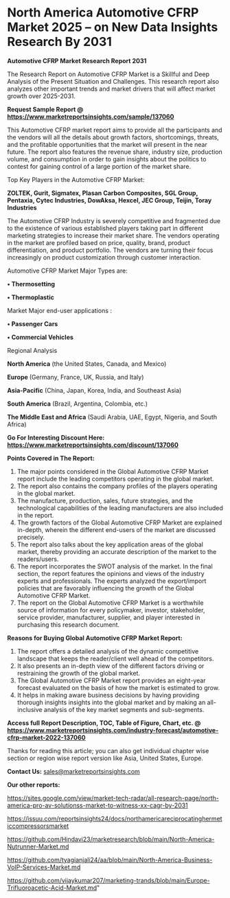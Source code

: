 # North America Automotive CFRP Market 2025 – on New Data Insights Research By 2031

<strong>Automotive CFRP Market Research Report 2031</strong>

The Research Report on Automotive CFRP Market is a Skillful and Deep Analysis of the Present Situation and Challenges. This research report also analyzes other important trends and market drivers that will affect market growth over 2025-2031.

<strong>Request Sample Report @ <a href=https://www.marketreportsinsights.com/sample/137060>https://www.marketreportsinsights.com/sample/137060</a></strong>

This Automotive CFRP market report aims to provide all the participants and the vendors will all the details about growth factors, shortcomings, threats, and the profitable opportunities that the market will present in the near future. The report also features the revenue share, industry size, production volume, and consumption in order to gain insights about the politics to contest for gaining control of a large portion of the market share.

Top Key Players in the Automotive CFRP Market:

<strong>ZOLTEK, Gurit, Sigmatex, Plasan Carbon Composites, SGL Group, Pentaxia, Cytec Industries, DowAksa, Hexcel, JEC Group, Teijin, Toray Industries</strong>

The Automotive CFRP Industry is severely competitive and fragmented due to the existence of various established players taking part in different marketing strategies to increase their market share. The vendors operating in the market are profiled based on price, quality, brand, product differentiation, and product portfolio. The vendors are turning their focus increasingly on product customization through customer interaction.

Automotive CFRP Market Major Types are:

<strong>• Thermosetting

• Thermoplastic</strong>

Market Major end-user applications :

<strong>• Passenger Cars

• Commercial Vehicles</strong>

Regional Analysis

</u><strong><b>North America</b></strong> (the United States, Canada, and Mexico)

<strong><b>Europe </b></strong>(Germany, France, UK, Russia, and Italy)

<strong><b>Asia-Pacific</b></strong> (China, Japan, Korea, India, and Southeast Asia)

<strong><b>South America</b></strong> (Brazil, Argentina, Colombia, etc.)

<strong><b>The Middle East and Africa</b></strong> (Saudi Arabia, UAE, Egypt, Nigeria, and South Africa)

<strong>Go For Interesting Discount Here: <a href=https://www.marketreportsinsights.com/discount/137060>https://www.marketreportsinsights.com/discount/137060</a></strong>

<strong>Points Covered in The Report:</strong>
<ol>
  <li>The major points considered in the Global Automotive CFRP Market report include the leading competitors operating in the global market.</li>
  <li>The report also contains the company profiles of the players operating in the global market.</li>
  <li>The manufacture, production, sales, future strategies, and the technological capabilities of the leading manufacturers are also included in the report.</li>
  <li>The growth factors of the Global Automotive CFRP Market are explained in-depth, wherein the different end-users of the market are discussed precisely.</li>
  <li>The report also talks about the key application areas of the global market, thereby providing an accurate description of the market to the readers/users.</li>
  <li>The report incorporates the SWOT analysis of the market. In the final section, the report features the opinions and views of the industry experts and professionals. The experts analyzed the export/import policies that are favorably influencing the growth of the Global Automotive CFRP Market.</li>
  <li>The report on the Global Automotive CFRP Market is a worthwhile source of information for every policymaker, investor, stakeholder, service provider, manufacturer, supplier, and player interested in purchasing this research document.</li>
</ol>
<strong>Reasons for Buying Global Automotive CFRP Market Report:</strong>

<ol>
  <li>The report offers a detailed analysis of the dynamic competitive landscape that keeps the reader/client well ahead of the competitors.</li>
  <li>It also presents an in-depth view of the different factors driving or restraining the growth of the global market.</li>
  <li>The Global Automotive CFRP Market report provides an eight-year forecast evaluated on the basis of how the market is estimated to grow.</li>
  <li>It helps in making aware business decisions by having providing thorough insights insights into the global market and by making an all-inclusive analysis of the key market segments and sub-segments.</li>
</ol>
<strong>Access full Report Description, TOC, Table of Figure, Chart, etc. @ <a href=https://www.marketreportsinsights.com/industry-forecast/automotive-cfrp-market-2022-137060>https://www.marketreportsinsights.com/industry-forecast/automotive-cfrp-market-2022-137060</a></strong>


Thanks for reading this article; you can also get individual chapter wise section or region wise report version like Asia, United States, Europe.

<strong>Contact Us:</strong>
sales@marketreportsinsights.com

<strong>Our other reports:</strong>

<a href=https://sites.google.com/view/market-tech-radar/all-research-page/north-america-pro-av-solutionss-market-to-witness-xx-cagr-by-2031>https://sites.google.com/view/market-tech-radar/all-research-page/north-america-pro-av-solutionss-market-to-witness-xx-cagr-by-2031</a>

<a href=https://issuu.com/reportsinsights24/docs/northamericareciprocatinghermeticcompressorsmarket>https://issuu.com/reportsinsights24/docs/northamericareciprocatinghermeticcompressorsmarket</a>

<a href=https://github.com/Hindavi23/marketresearch/blob/main/North-America-Nutrunner-Market.md>https://github.com/Hindavi23/marketresearch/blob/main/North-America-Nutrunner-Market.md</a>

<a href=https://github.com/tyagianjali24/aa/blob/main/North-America-Business-VoIP-Services-Market.md>https://github.com/tyagianjali24/aa/blob/main/North-America-Business-VoIP-Services-Market.md</a>

<a href=https://github.com/vijaykumar207/marketing-trands/blob/main/Europe-Trifluoroacetic-Acid-Market.md>https://github.com/vijaykumar207/marketing-trands/blob/main/Europe-Trifluoroacetic-Acid-Market.md</a>"
